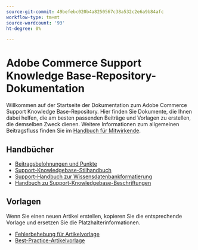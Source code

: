 ```yaml
---
source-git-commit: 49befebc020b4a8250567c38a532c2e6a9b84afc
workflow-type: tm+mt
source-wordcount: '93'
ht-degree: 0%

---
```

# Adobe Commerce Support Knowledge Base-Repository-Dokumentation

Willkommen auf der Startseite der Dokumentation zum Adobe Commerce Support Knowledge Base-Repository.
Hier finden Sie Dokumente, die Ihnen dabei helfen, die am besten passenden Beiträge und Vorlagen zu erstellen, die demselben Zweck dienen.
Weitere Informationen zum allgemeinen Beitragsfluss finden Sie im [Handbuch für Mitwirkende](../.github/CONTRIBUTING.md).

## Handbücher

* [Beitragsbelohnungen und Punkte](contribution-points.md)
* [Support-Knowledgebase-Stilhandbuch](guides/support-kb-styleguide.md)
* [Support-Handbuch zur Wissensdatenbankformatierung](guides/kb-formatting-guide.md)
* [Handbuch zu Support-Knowledgebase-Beschriftungen](guides/kb-labels-guide.md)

## Vorlagen

Wenn Sie einen neuen Artikel erstellen, kopieren Sie die entsprechende Vorlage und ersetzen Sie die Platzhalterinformationen.

* [Fehlerbehebung für Artikelvorlage](article-templates/troubleshooting-template.md)
* [Best-Practice-Artikelvorlage](article-templates/best-practice-template.md)
